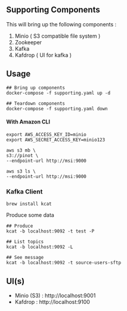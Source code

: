 ## Supporting Components

This will bring up the following components :

1. Minio ( S3 compatible file system )
2. Zookeeper
3. Kafka 
4. Kafdrop ( UI for kafka )

## Usage

```shell
## Bring up components
docker-compose -f supporting.yaml up -d

## Teardown components
docker-compose -f supporting.yaml down
```

#### With Amazon CLI

```shell
export AWS_ACCESS_KEY_ID=minio
export AWS_SECRET_ACCESS_KEY=minio123

aws s3 mb \
s3://pinot \
--endpoint-url http://msi:9000

aws s3 ls \
--endpoint-url http://msi:9000
```


### Kafka Client

```shell
brew install kcat
```

Produce some data 

```shell
## Produce
kcat -b localhost:9092 -t test -P
 
## List topics
kcat -b localhost:9092 -L

## See message 
kcat -b localhost:9092 -t source-users-sftp
```


## UI(s)

- Minio (S3) : http://localhost:9001
- Kafdrop    : http://localhost:9100